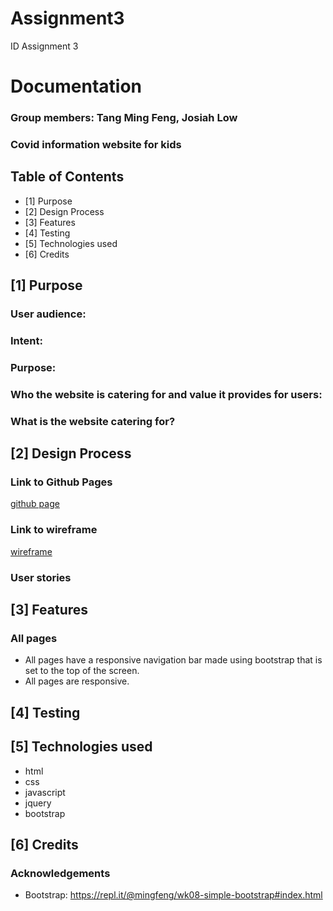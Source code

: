 # Assignment3
ID Assignment 3

# Documentation

### Group members: Tang Ming Feng, Josiah Low
### Covid information website for kids

## Table of Contents
- [1] Purpose
- [2] Design Process
- [3] Features
- [4] Testing
- [5] Technologies used
- [6] Credits

      
## [1] Purpose

### User audience:


### Intent:


### Purpose:


### Who the website is catering for and value it provides for users:


### What is the website catering for?


## [2] Design Process



### Link to Github Pages
[github page]()
### Link to wireframe
[wireframe]()

### User stories


## [3] Features

### All pages
* All pages have a responsive navigation bar made using bootstrap that is set to the top of the screen.
* All pages are responsive.

## [4] Testing



## [5] Technologies used
* html 
* css
* javascript
* jquery
* bootstrap

## [6] Credits

### Acknowledgements
* Bootstrap: https://repl.it/@mingfeng/wk08-simple-bootstrap#index.html

